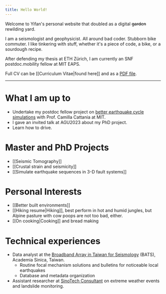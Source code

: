 ```yaml
---
title: Hello World!
---
```

Welcome to Yifan's personal website that doubled as a digital ~~garden~~ rewilding yard.

I am a seismologist and geophysicist. All around bad coder. Stubborn bike commuter. I like tinkering with stuff, whether it's a piece of code, a bike, or a sourdough recipe.

After defending my thesis at ETH Zürich, I am currently an SNF postdoc.mobility fellow at MIT EAPS.

Full CV can be [[Curriculum Vitae|found here]] and as a [PDF file](https://yifanyin.github.io/yifans_cv_2022.pdf).

---
# What I am up to
- Undertake my postdoc fellow project on [better earthquake cycle simulations](https://data.snf.ch/grants/grant/214179) with Prof. Camilla Cattania at MIT.
- I gave an invited talk at AGU2023 about my PhD project.
- Learn how to drive.

# Master and PhD Projects
- [[Seismic Tomography]]
- [[Crustal strain and seismicity]]
- [[Simulate earthquake sequences in 3-D fault systems]]

# Personal Interests
- [[Better built environments]]
- [[Hiking resume|Hiking]], best perform in hot and humid jungles, but Alpine pasture with cow poops are not too bad, either.
- [[On cooking|Cooking]] and bread making

# Technical experiences
- Data analyst at the [Broadband Array in Taiwan for Seismology](https://bats.earth.sinica.edu.tw/) (BATS), Academia Sinica, Taiwan.
    - Routine focal mechanism solutions and bulletins for noticeable local earthquakes
    - Database and metadata organization
- Assistant researcher at [SinoTech Consultant](https://www.sinotech.org.tw/) on extreme weather events and landslide monitoring.